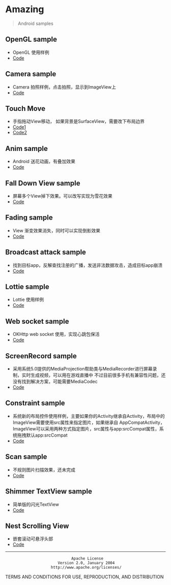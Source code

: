 # Amazing

>Android samples

## OpenGL sample

- OpenGL 使用样例
- [Code](https://github.com/FreeSunny/Amazing/blob/master/app/src/main/java/com/demo/amazing/activity/OpenGLActivity.java)

## Camera sample

- Camera 拍照样例，点击拍照，显示到ImageView上
- [Code](https://github.com/FreeSunny/Amazing/blob/master/app/src/main/java/com/demo/amazing/activity/CameraActivity.java)

## Touch Move

- 手指拖动View移动， 如果背景是SurfaceView，需要改下布局边界
- [Code1](https://github.com/FreeSunny/Amazing/blob/master/app/src/main/java/com/demo/amazing/activity/MoveActivity.java)
- [Code2](https://github.com/FreeSunny/Amazing/blob/master/app/src/main/java/com/demo/amazing/activity/Move2Activity.java)

## Anim sample

- Android 送花动画，有叠加效果
- [Code](https://github.com/FreeSunny/Amazing/blob/master/app/src/main/java/com/demo/amazing/activity/SendFlowersActivity.java)

## Fall Down View sample

- 屏幕多个View掉下效果。可以改写实现为雪花效果
- [Code](https://github.com/FreeSunny/Amazing/blob/master/app/src/main/java/com/demo/amazing/activity/FallDownActivity.java)

## Fading sample

- View 渐变效果消失，同时可以实现倒影效果
- [Code](https://github.com/FreeSunny/Amazing/blob/master/app/src/main/java/com/demo/amazing/activity/FadingActivity.java)

## Broadcast attack sample

- 找到目标app，反解查找注册的广播，发送非法数据攻击，造成目标app崩溃
- [Code](https://github.com/FreeSunny/Amazing/blob/master/app/src/main/java/com/demo/amazing/activity/BroadCastActivity.java)

## Lottie sample

- Lottie 使用样例
- [Code](https://github.com/FreeSunny/Amazing/blob/master/app/src/main/java/com/demo/amazing/activity/LottieActivity.java)

## Web socket sample

- OKHttp web socket 使用，实现心跳包保活
- [Code](https://github.com/FreeSunny/Amazing/blob/master/app/src/main/java/com/demo/amazing/activity/WSTestActivity.java)

## ScreenRecord sample

- 采用系统5.0提供的MediaProjection帮助类与MediaRecorder进行屏幕录制，实时生成视频，可以用在游戏直播中
不过目前很多手机有兼容性问题，还没有找到解决方案，可能需要MediaCodec
- [Code](https://github.com/FreeSunny/Amazing/blob/master/app/src/main/java/com/demo/amazing/activity/ScreenRecordActivity.java)

## Constraint sample

- 系统新的布局控件使用样例，主要如果你的Activity继承自Activity，布局中的ImageView需要使用src属性来指定图片，如果继承自
AppCompatActivity，ImageView可以采用两种方式指定图片，src属性与app:srcCompat属性，系统拖拽默认app:srcCompat
- [Code](https://github.com/FreeSunny/Amazing/blob/master/app/src/main/java/com/demo/amazing/activity/ConstraintActivity.java)

## Scan sample

- 不规则图片扫描效果，还未完成
- [Code](https://github.com/FreeSunny/Amazing/blob/master/app/src/main/java/com/demo/amazing/activity/ScanFaceActivity.java)

## Shimmer TextView sample

- 简单版的闪光TextView
- [Code](https://github.com/FreeSunny/Amazing/blob/master/app/src/main/java/com/demo/amazing/activity/ShimmerViewActivity.java)


## Nest Scrolling View

- 嵌套滚动可悬浮头部
- [Code](https://github.com/FreeSunny/Amazing/blob/master/app/src/main/java/com/demo/amazing/activity/NestScrollingActivity.java)



*******************************************************************************
                                 Apache License
                           Version 2.0, January 2004
                        http://www.apache.org/licenses/

   TERMS AND CONDITIONS FOR USE, REPRODUCTION, AND DISTRIBUTION